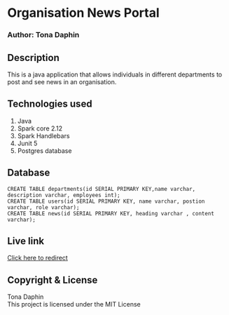 # Organisation News Portal
### Author: Tona Daphin
## Description
This is a java application that allows individuals in different departments to post and see news in an organisation.

## Technologies used

1. Java 
2. Spark core 2.12
4. Spark Handlebars
5. Junit 5
6. Postgres database

## Database

    CREATE TABLE departments(id SERIAL PRIMARY KEY,name varchar, description varchar, employees int);
    CREATE TABLE users(id SERIAL PRIMARY KEY, name varchar, postion varchar, role varchar);
    CREATE TABLE news(id SERIAL PRIMARY KEY, heading varchar , content varchar);
  

## Live link

[Click here to redirect](https://github.com/TonaDaphin/Organization-news-portal)


## Copyright & License

Tona Daphin <br>
This project is licensed under the MIT License 
